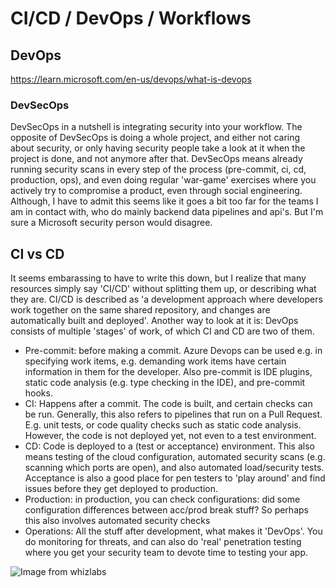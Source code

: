 # CI/CD / DevOps / Workflows

## DevOps

<https://learn.microsoft.com/en-us/devops/what-is-devops>

### DevSecOps

DevSecOps in a nutshell is integrating security into your workflow. The opposite of DevSecOps is doing a whole project, and either not caring about security, or only having security people take a look at it when the project is done, and not anymore after that. DevSecOps means already running security scans in every step of the process (pre-commit, ci, cd, production, ops), and even doing regular 'war-game' exercises where you actively try to compromise a product, even through social engineering. Although, I have to admit this seems like it goes a bit too far for the teams I am in contact with, who do mainly backend data pipelines and api's. But I'm sure a Microsoft security person would disagree.

## CI vs CD

It seems embarassing to have to write this down, but I realize that many resources simply say 'CI/CD' without splitting them up, or describing what they are. CI/CD is described as 'a development approach where developers work together on the same shared repository, and changes are automatically built and deployed'. Another way to look at it is: DevOps consists of multiple 'stages' of work, of which CI and CD are two of them.

- Pre-commit: before making a commit. Azure Devops can be used e.g. in specifying work items, e.g. demanding work items have certain information in them for the developer. Also pre-commit is IDE plugins, static code analysis (e.g. type checking in the IDE), and pre-commit hooks.
- CI: Happens after a commit. The code is built, and certain checks can be run. Generally, this also refers to pipelines that run on a Pull Request. E.g. unit tests, or code quality checks such as static code analysis. However, the code is not deployed yet, not even to a test environment.
- CD: Code is deployed to a (test or acceptance) environment. This also means testing of the cloud configuration, automated security scans (e.g. scanning which ports are open), and also automated load/security tests. Acceptance is also a good place for pen testers to 'play around' and find issues before they get deployed to production.
- Production: in production, you can check configurations: did some configuration differences between acc/prod break stuff? So perhaps this also involves automated security checks
- Operations: All the stuff after development, what makes it 'DevOps'. You do monitoring for threats, and can also do 'real' penetration testing where you get your security team to devote time to testing your app.

![Image from whizlabs](https://s3.amazonaws.com/media.whizlabs.com/learn/2020/06/26/ckeditor_6.png)
